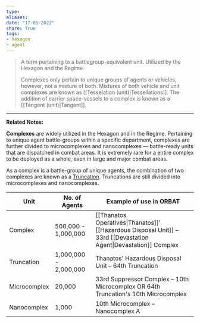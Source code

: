 ```yaml
---
type: 
aliases: 
date: "17-05-2022"
share: True
tags: 
- hexagon
- agent
---
```

> A term pertaining to a battlegroup-equivalent unit. Utilized by the Hexagon and the Regime.
> 
> Complexes only pertain to unique groups of agents or vehicles, however, not a mixture of both. Mixtures of both vehicle and unit complexes are known as [[Tesselation (unit)|Tessellations]]. The addition of carrier space-vessels to a complex is known as a [[Tangent (unit)|Tangent]].
---

**Related Notes:** 

**Complexes** are widely utilized in the Hexagon and in the Regime. Pertaining to unique agent battle-groups within a specific department, complexes are further divided to microcomplexes and nanocomplexes — battle-ready units that are dispatched in combat areas. It is extremely rare for a entire complex to be deployed as a whole, even in large and major combat areas.

As a complex is a battle-group of unique agents, the combination of two complexes are known as a <u>Truncation</u>. Truncations are still divided into microcomplexes and nanocomplexes.

| Unit         | No. of Agents         | Example of use in ORBAT                                                                                          |
| ------------ | --------------------- | ---------------------------------------------------------------------------------------------------------------- |
| Complex      | 500,000 - 1,000,000   | [[Thanatos Operatives\|Thanatos]]' [[Hazardous Disposal Unit]] – 33rd [[Devastation Agent\|Devastation]] Complex |
| Truncation   | 1,000,000 - 2,000,000 | Thanatos' Hazardous Disposal Unit – 64th Truncation                                                              |
| Microcomplex | 20,000                | 33rd Suppressor Complex – 10th Microcomplex OR 64th Truncation's 10th Microcomplex                               |
| Nanocomplex  | 1,000                 | 10th Microcomplex – Nanocomplex A                                                                                |